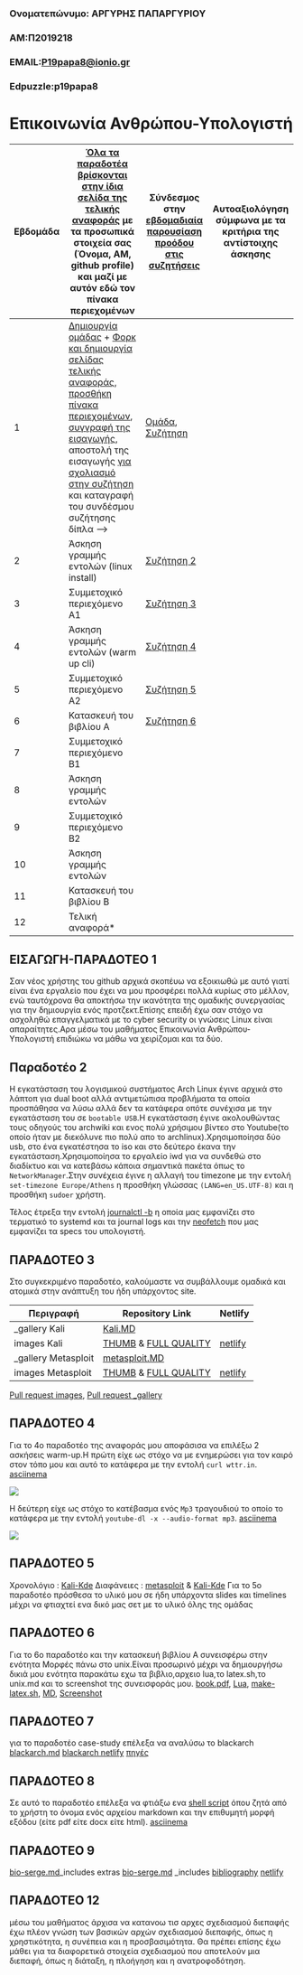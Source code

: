 ### Ονοματεπώνυμο: ΑΡΓΥΡΗΣ ΠΑΠΑΡΓΥΡΙΟΥ
### ΑΜ:Π2019218 
### EMAIL:P19papa8@ionio.gr
### Edpuzzle:p19papa8

# Επικοινωνία Ανθρώπου-Υπολογιστή
| Εβδομάδα | [Όλα τα παραδοτέα βρίσκονται στην ίδια σελίδα της τελικής αναφοράς](https://courses-ionio.github.io/help/deliverables/) με τα προσωπικά στοιχεία σας (Όνομα, ΑΜ, github profile) και μαζί με αυτόν εδώ τον πίνακα περιεχομένων | Σύνδεσμος στην [εβδομαδιαία παρουσίαση προόδου στις συζητήσεις](https://github.com/courses-ionio/help/discussions/categories/show-and-tell) | Αυτοαξιολόγηση σύμφωνα με τα κριτήρια της αντίστοιχης άσκησης |
| --- | --- | --- | --- |
| 1 |  [Δημιουργία ομάδας](https://github.com/courses-ionio/hci/discussions/1794) + [Φορκ και δημιουργία σελίδας τελικής αναφοράς](https://courses-ionio.github.io/help/guide/), [προσθήκη πίνακα περιεχομένων](https://raw.githubusercontent.com/courses-ionio/hci/master/README.md), [συγγραφή της εισαγωγής](https://courses-ionio.github.io/help/intro/), αποστολή της εισαγωγής [για σχολιασμό στην συζήτηση](https://github.com/courses-ionio/help/discussions/categories/show-and-tell) και καταγραφή του συνδέσμου συζήτησης δίπλα --> |[Oμάδα](https://github.com/Millennials-2), [Συζήτηση](https://github.com/courses-ionio/help/discussions/867) | |
| 2 | Άσκηση γραμμής εντολών (linux install) |[Συζήτηση 2](https://github.com/courses-ionio/help/discussions/1102) | |
| 3 | Συμμετοχικό περιεχόμενο A1 | [Συζήτηση 3](https://github.com/courses-ionio/help/discussions/1411) | |
| 4 | Άσκηση γραμμής εντολών (warm up cli) |[Συζήτηση 4](https://github.com/courses-ionio/help/discussions/1411) | |
| 5 | Συμμετοχικό περιεχόμενο A2 | [Συζήτηση 5](https://github.com/courses-ionio/help/discussions/1502) | |
| 6 | Κατασκευή του βιβλίου Α | [Συζήτηση 6](https://github.com/courses-ionio/help/discussions/1652) | |
| 7 | Συμμετοχικό περιεχόμενο B1 | | |
| 8 | Άσκηση γραμμής εντολών | | |
| 9 | Συμμετοχικό περιεχόμενο B2 | | |
| 10 | Άσκηση γραμμής εντολών | | |
| 11 | Κατασκευή του βιβλίου Β | | |
| 12 | Τελική αναφορά* | | |


## ΕΙΣΑΓΩΓΗ-ΠΑΡΑΔΟΤΕΟ 1
Σαν νέος χρήστης του github αρχικά σκοπέυω να εξοικιωθώ με αυτό γιατί είναι ένα εργαλείο που έχει να μου προσφέρει πολλά κυρίως στο μέλλον, ενώ ταυτόχρονα θα αποκτήσω την ικανότητα της ομαδικής συνεργασίας για την δημιουργία ενός προτζεκτ.Επίσης επειδή έχω σαν στόχο να ασχοληθώ επαγγελματικά με το cyber security οι γνώσεις Linux είναι απαραίτητες.Αρα μέσω του μαθήματος Επικοινωνία Ανθρώπου-Υπολογιστή επιδιώκω να μάθω να χειρίζομαι και τα δύο.
## Παραδοτέο 2 

Η εγκατάσταση του λογισμικού συστήματος Arch Linux έγινε αρχικά στο λάπτοπ για dual boot αλλά αντιμετώπισα προβλήματα τα οποία προσπάθησα να λύσω αλλά δεν τα κατάφερα οπότε συνέχισα με την εγκατάσταση του σε `bootable USB`.H εγκατάσταση έγινε ακολουθώντας τους οδηγούς του archwiki και ενος πολύ χρήσιμου βίντεο στο Youtube(το οποίο ήταν με διεκόλυνε πιο πολύ απο το archlinux).Χρησιμοποίησα δύο usb, στο ένα εγκατέστησα το iso και στο δεύτερο έκανα την εγκατάσταση.Χρησιμοποίησα το εργαλείο iwd για να συνδεθώ στο διαδίκτυο και να κατεβάσω κάποια σημαντικά πακέτα όπως το `NetworkManager`.Στην συνέχεια έγινε η αλλαγή του timezone με την εντολή `set-timezone Europe/Athens` η προσθήκη γλώσσας `(LANG=en_US.UTF-8)` και η προσθήκη `sudoer` χρήστη.

Τέλος έτρεξα την εντολή [journalctl -b](https://asciinema.org/a/LN10g1Hflka3lkJbtztpJV4sT) η οποία μας εμφανίζει στο τερματικό το systemd και τα journal logs και την [neofetch](https://asciinema.org/a/Q1TA6sGCwiWhXRK1nkyLhE0Fb) που μας εμφανίζει τα specs του υπολογιστή.
 
 ## ΠΑΡΑΔΟΤΕΟ 3
 Στο συγκεκριμένο παραδοτέο, καλούμαστε να συμβάλλουμε ομαδικά και ατομικά στην ανάπτυξη του ήδη υπάρχοντος site.


 
 
 
 
| Περιγραφή | Repository Link |Netlify|
 | --- | --- | --- |
 |_gallery Kali|[Kali.MD](https://github.com/P2019218/_gallery/blob/master/Kali-Kde.md)||
 |images Kali|[THUMB](https://github.com/P2019218/images/blob/master/Kali-thumb.png) & [FULL QUALITY](https://github.com/P2019218/images/blob/master/Kali-Kde.png)|[netlify](https://2019218.netlify.app/gallery/kali-kde/)
 |_gallery Metasploit|[metasploit.MD](https://github.com/P2019218/_gallery/blob/master/metasploit.md)||
 |images Metasploit|[THUMB](https://github.com/P2019218/images/blob/master/metasploit-thumb.png) & [FULL QUALITY](https://github.com/P2019218/images/blob/master/metasploit.png)|[netlify](https://2019218.netlify.app/gallery/metasploit/)|
 
 [Pull request images](https://github.com/Millennials-2/images/pull/8),
 [Pull request _gallery](https://github.com/Millennials-2/_gallery/pull/8)
 
 
 
 
 ## ΠΑΡΑΔΟΤΕΟ 4
 
 Για το 4ο παραδοτέο της αναφοράς μου αποφάσισα να επιλέξω 2 ασκήσεις warm-up.Η πρώτη είχε ως στόχο να με ενημερώσει για τον καιρό στον τόπο μου και αυτό το κατάφερα με την εντολή `curl wttr.in`. [asciinema](https://asciinema.org/a/WRYzcYuKqnrdQf9FBFiaYnFJx)
 
 <a href="https://asciinema.org/a/WRYzcYuKqnrdQf9FBFiaYnFJx" target="_blank"><img src="https://asciinema.org/a/WRYzcYuKqnrdQf9FBFiaYnFJx.svg" /></a>
 
 
 
 H δεύτερη είχε ως στόχο το κατέβασμα ενός `Mp3` τραγουδιού το οποίο το κατάφερα με την εντολή `youtube-dl -x --audio-format mp3`. [asciinema](https://asciinema.org/a/MGIAhHjT47V34YxdXjtxR2hi3)
 
 <a href="https://asciinema.org/a/MGIAhHjT47V34YxdXjtxR2hi3" target="_blank"><img src="https://asciinema.org/a/MGIAhHjT47V34YxdXjtxR2hi3.svg" /></a>
 ## ΠΑΡΑΔΟΤΕΟ 5 
 
 Χρονολόγιο : [Kali-Kde](https://2019218.netlify.app/timeline/os-apps/)
Διαφάνειες : [metasploit](https://2019218.netlify.app/slides/tools/) & [Kali-Kde](https://2019218.netlify.app/slides/gui/)
Για το 5ο παραδοτέο πρόσθεσα το υλικό μου σε ήδη υπάρχοντα slides και timelines μέχρι να φτιαχτεί ενα δικό μας σετ με το υλικό όλης της ομάδας

## ΠΑΡΑΔΟΤΕΟ 6
Για το 6ο παραδοτέο και την κατασκευή βιβλίου Α συνεισφέρω στην ενότητα Μορφές πάνω στο unix.Είναι προσωρινό μέχρι να δημιουργήσω δικιά μου ενότητα παρακάτω εχω τα βιβλιο,αρχειο lua,το latex.sh,το unix.md και το screenshot της συνεισφοράς μου. 
[book.pdf](https://github.com/P2019218/kallipos/blob/master/book.pdf),
[Lua](https://github.com/P2019218/kallipos/blob/master/unix.lua),
[make-latex.sh](https://github.com/P2019218/kallipos/blob/master/make-latex.sh),
[MD](https://github.com/P2019218/kallipos/blob/master/unix/unix.md),
[Screenshot](https://github.com/P2019218/kallipos/blob/master/pictures/Screenshot..png)  

##  ΠΑΡΑΔΟΤΕΟ 7
 για  το παραδοτέο case-study επέλεξα να αναλύσω το blackarch 
[blackarch.md](https://github.com/P2019218/site/blob/organization/_case-study/Blackarch.md)
[blackarch netlify](https://2019218.netlify.app/case-study/blackarch/)
[πηγές](https://www.blackarch.org/)
## ΠΑΡΑΔΟΤΕΟ 8
Σε αυτό το παραδοτέο επέλεξα να φτιάξω ενα [shell script](https://github.com/P2019218/Scripts./blob/main/script1.sh) όπου ζητά από το χρήστη το όνομα ενός αρχείου markdown και την επιθυμητή μορφή εξόδου (είτε pdf είτε docx είτε  html).
[asciinema](https://asciinema.org/a/tDYz5jw6WeUsrJbi8CGqtoDTw)
## ΠΑΡΑΔΟΤΕΟ 9
[bio-serge.md](https://github.com/P2019218/extras/blob/παραδοτέο-7/bio-serge.md)_includes extras
[bio-serge.md](https://github.com/P2019218/site/blob/organization/_includes/bio-serge.md) _includes
[bibliography](https://github.com/P2019218/site/blob/organization/_biography/Serge-Egelma)
[netlify](https://2019218.netlify.app/biography/serge-egelma/)

## ΠΑΡΑΔΟΤΕΟ 12 
μέσω του μαθήματος άρχισα να κατανοω τισ  αρχες σχεδιασμού διεπαφής έχω πλέον γνώση των βασικών αρχών σχεδιασμού διεπαφής, όπως η χρηστικότητα, η συνέπεια και η προσβασιμότητα. Θα πρέπει επίσης έχω μάθει για τα διαφορετικά στοιχεία σχεδιασμού που αποτελούν μια διεπαφή, όπως η διάταξη, η πλοήγηση και η ανατροφοδότηση.
